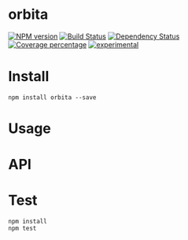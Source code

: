# orbita



[![NPM version][npm-image]][npm-url] [![Build Status][travis-image]][travis-url] [![Dependency Status][daviddm-image]][daviddm-url] [![Coverage percentage][coveralls-image]][coveralls-url]
[![experimental](http://badges.github.io/stability-badges/dist/experimental.svg)](http://github.com/badges/stability-badges)

# Install

    npm install orbita --save

# Usage



# API



# Test

    npm install
    npm test

[npm-image]: https://badge.fury.io/js/orbita.svg
[npm-url]: https://npmjs.org/package/orbita
[travis-image]: https://travis-ci.org/arvitaly/orbita.svg?branch=master
[travis-url]: https://travis-ci.org/arvitaly/orbita
[daviddm-image]: https://david-dm.org/arvitaly/orbita.svg?theme=shields.io
[daviddm-url]: https://david-dm.org/arvitaly/orbita
[coveralls-image]: https://coveralls.io/repos/arvitaly/orbita/badge.svg
[coveralls-url]: https://coveralls.io/r/arvitaly/orbita